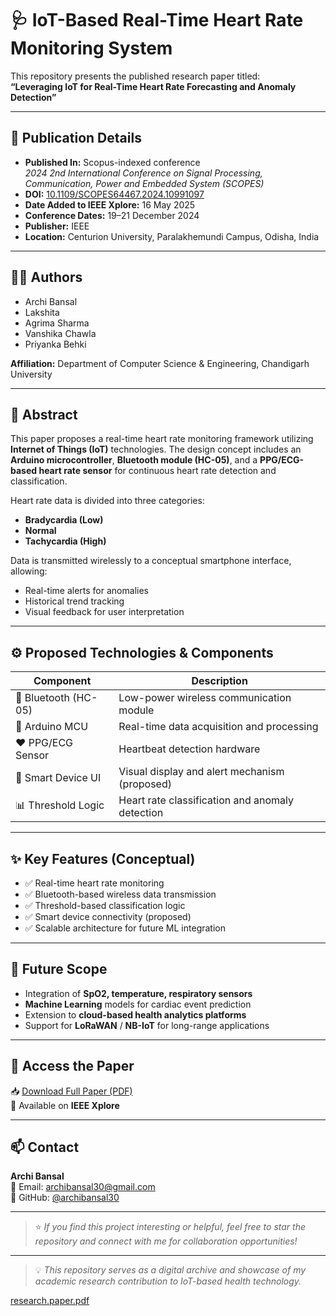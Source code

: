 # 🩺 IoT-Based Real-Time Heart Rate Monitoring System

This repository presents the published research paper titled:  
**“Leveraging IoT for Real-Time Heart Rate Forecasting and Anomaly Detection”**

---

## 📄 Publication Details

- **Published In:** Scopus-indexed conference  
  *2024 2nd International Conference on Signal Processing, Communication, Power and Embedded System (SCOPES)*
- **DOI:** [10.1109/SCOPES64467.2024.10991097](https://doi.org/10.1109/SCOPES64467.2024.10991097)
- **Date Added to IEEE Xplore:** 16 May 2025
- **Conference Dates:** 19–21 December 2024
- **Publisher:** IEEE
- **Location:** Centurion University, Paralakhemundi Campus, Odisha, India

---

## 👨‍🔬 Authors

- Archi Bansal  
- Lakshita  
- Agrima Sharma  
- Vanshika Chawla  
- Priyanka Behki  

**Affiliation:** Department of Computer Science & Engineering, Chandigarh University

---

## 📘 Abstract

This paper proposes a real-time heart rate monitoring framework utilizing **Internet of Things (IoT)** technologies. The design concept includes an **Arduino microcontroller**, **Bluetooth module (HC-05)**, and a **PPG/ECG-based heart rate sensor** for continuous heart rate detection and classification.

Heart rate data is divided into three categories:
- **Bradycardia (Low)**
- **Normal**
- **Tachycardia (High)**

Data is transmitted wirelessly to a conceptual smartphone interface, allowing:
- Real-time alerts for anomalies
- Historical trend tracking
- Visual feedback for user interpretation

---

## ⚙️ Proposed Technologies & Components

| Component              | Description                                       |
|------------------------|---------------------------------------------------|
| 📶 Bluetooth (HC-05)    | Low-power wireless communication module           |
| 🧠 Arduino MCU          | Real-time data acquisition and processing         |
| ❤️ PPG/ECG Sensor       | Heartbeat detection hardware                      |
| 📱 Smart Device UI      | Visual display and alert mechanism (proposed)     |
| 📊 Threshold Logic      | Heart rate classification and anomaly detection   |

---

## ✨ Key Features (Conceptual)

- ✅ Real-time heart rate monitoring  
- ✅ Bluetooth-based wireless data transmission  
- ✅ Threshold-based classification logic  
- ✅ Smart device connectivity (proposed)  
- ✅ Scalable architecture for future ML integration  

---

## 🔮 Future Scope

- Integration of **SpO2, temperature, respiratory sensors**  
- **Machine Learning** models for cardiac event prediction  
- Extension to **cloud-based health analytics platforms**  
- Support for **LoRaWAN** / **NB-IoT** for long-range applications  

---

## 📄 Access the Paper

📥 [Download Full Paper (PDF)](https://doi.org/10.1109/SCOPES64467.2024.10991097)  
🔗 Available on **IEEE Xplore**

---

## 📫 Contact

**Archi Bansal**  
📧 Email: [archibansal30@gmail.com](mailto:archibansal30@gmail.com)  
🐙 GitHub: [@archibansal30](https://github.com/archibansal30)

---

> ⭐ *If you find this project interesting or helpful, feel free to star the repository and connect with me for collaboration opportunities!*


---

> 💡 _This repository serves as a digital archive and showcase of my academic research contribution to IoT-based health technology._

[research.paper.pdf](https://github.com/user-attachments/files/20366386/research.paper.pdf)

